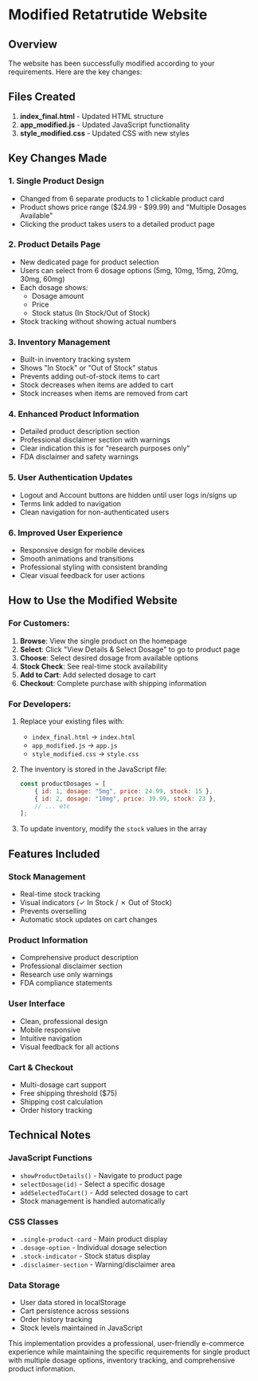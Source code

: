 # Modified Retatrutide Website

## Overview
The website has been successfully modified according to your requirements. Here are the key changes:

## Files Created
1. **index_final.html** - Updated HTML structure
2. **app_modified.js** - Updated JavaScript functionality  
3. **style_modified.css** - Updated CSS with new styles

## Key Changes Made

### 1. Single Product Design
- Changed from 6 separate products to 1 clickable product card
- Product shows price range ($24.99 - $99.99) and "Multiple Dosages Available"
- Clicking the product takes users to a detailed product page

### 2. Product Details Page
- New dedicated page for product selection
- Users can select from 6 dosage options (5mg, 10mg, 15mg, 20mg, 30mg, 60mg)
- Each dosage shows:
  - Dosage amount
  - Price
  - Stock status (In Stock/Out of Stock)
- Stock tracking without showing actual numbers

### 3. Inventory Management
- Built-in inventory tracking system
- Shows "In Stock" or "Out of Stock" status
- Prevents adding out-of-stock items to cart
- Stock decreases when items are added to cart
- Stock increases when items are removed from cart

### 4. Enhanced Product Information
- Detailed product description section
- Professional disclaimer section with warnings
- Clear indication this is for "research purposes only"
- FDA disclaimer and safety warnings

### 5. User Authentication Updates
- Logout and Account buttons are hidden until user logs in/signs up
- Terms link added to navigation
- Clean navigation for non-authenticated users

### 6. Improved User Experience
- Responsive design for mobile devices
- Smooth animations and transitions
- Professional styling with consistent branding
- Clear visual feedback for user actions

## How to Use the Modified Website

### For Customers:
1. **Browse**: View the single product on the homepage
2. **Select**: Click "View Details & Select Dosage" to go to product page
3. **Choose**: Select desired dosage from available options
4. **Stock Check**: See real-time stock availability
5. **Add to Cart**: Add selected dosage to cart
6. **Checkout**: Complete purchase with shipping information

### For Developers:
1. Replace your existing files with:
   - `index_final.html` → `index.html`
   - `app_modified.js` → `app.js`
   - `style_modified.css` → `style.css`

2. The inventory is stored in the JavaScript file:
   ```javascript
   const productDosages = [
       { id: 1, dosage: "5mg", price: 24.99, stock: 15 },
       { id: 2, dosage: "10mg", price: 39.99, stock: 23 },
       // ... etc
   ];
   ```

3. To update inventory, modify the `stock` values in the array

## Features Included

### Stock Management
- Real-time stock tracking
- Visual indicators (✓ In Stock / ✗ Out of Stock)
- Prevents overselling
- Automatic stock updates on cart changes

### Product Information
- Comprehensive product description
- Professional disclaimer section
- Research use only warnings
- FDA compliance statements

### User Interface
- Clean, professional design
- Mobile responsive
- Intuitive navigation
- Visual feedback for all actions

### Cart & Checkout
- Multi-dosage cart support
- Free shipping threshold ($75)
- Shipping cost calculation
- Order history tracking

## Technical Notes

### JavaScript Functions
- `showProductDetails()` - Navigate to product page
- `selectDosage(id)` - Select a specific dosage
- `addSelectedToCart()` - Add selected dosage to cart
- Stock management is handled automatically

### CSS Classes
- `.single-product-card` - Main product display
- `.dosage-option` - Individual dosage selection
- `.stock-indicator` - Stock status display
- `.disclaimer-section` - Warning/disclaimer area

### Data Storage
- User data stored in localStorage
- Cart persistence across sessions
- Order history tracking
- Stock levels maintained in JavaScript

This implementation provides a professional, user-friendly e-commerce experience while maintaining the specific requirements for single product with multiple dosage options, inventory tracking, and comprehensive product information.
